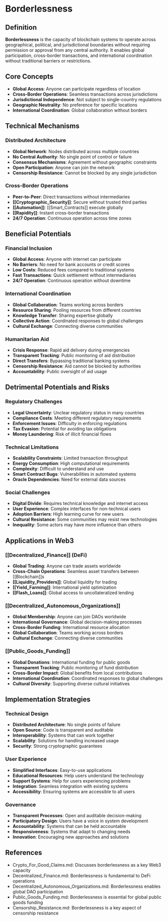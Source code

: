 # Borderlessness

## Definition

**Borderlessness** is the capacity of blockchain systems to operate across geographical, political, and jurisdictional boundaries without requiring permission or approval from any central authority. It enables global participation, cross-border transactions, and international coordination without traditional barriers or restrictions.

## Core Concepts

- **Global Access**: Anyone can participate regardless of location
- **Cross-Border Operations**: Seamless transactions across jurisdictions
- **Jurisdictional Independence**: Not subject to single-country regulations
- **Geographic Neutrality**: No preference for specific locations
- **International Coordination**: Global collaboration without borders

## Technical Mechanisms

### Distributed Architecture
- **Global Network**: Nodes distributed across multiple countries
- **No Central Authority**: No single point of control or failure
- **Consensus Mechanisms**: Agreement without geographic constraints
- **Open Participation**: Anyone can join the network
- **Censorship Resistance**: Cannot be blocked by any single jurisdiction

### Cross-Border Operations
- **Peer-to-Peer**: Direct transactions without intermediaries
- **[[Cryptographic_Security]]**: Secure without trusted third parties
- **[[Automation]]**: [[Smart_Contracts]] execute globally
- **[[Rapidity]]**: Instant cross-border transactions
- **24/7 Operation**: Continuous operation across time zones

## Beneficial Potentials

### Financial Inclusion
- **Global Access**: Anyone with internet can participate
- **No Barriers**: No need for bank accounts or credit scores
- **Low Costs**: Reduced fees compared to traditional systems
- **Fast Transactions**: Quick settlement without intermediaries
- **24/7 Operation**: Continuous operation without downtime

### International Coordination
- **Global Collaboration**: Teams working across borders
- **Resource Sharing**: Pooling resources from different countries
- **Knowledge Transfer**: Sharing expertise globally
- **Collective Action**: Coordinated responses to global challenges
- **Cultural Exchange**: Connecting diverse communities

### Humanitarian Aid
- **Crisis Response**: Rapid aid delivery during emergencies
- **Transparent Tracking**: Public monitoring of aid distribution
- **Direct Transfers**: Bypassing traditional banking systems
- **Censorship Resistance**: Aid cannot be blocked by authorities
- **Accountability**: Public oversight of aid usage

## Detrimental Potentials and Risks

### Regulatory Challenges
- **Legal Uncertainty**: Unclear regulatory status in many countries
- **Compliance Costs**: Meeting different regulatory requirements
- **Enforcement Issues**: Difficulty in enforcing regulations
- **Tax Evasion**: Potential for avoiding tax obligations
- **Money Laundering**: Risk of illicit financial flows

### Technical Limitations
- **Scalability Constraints**: Limited transaction throughput
- **Energy Consumption**: High computational requirements
- **Complexity**: Difficult to understand and use
- **Smart Contract Bugs**: Vulnerabilities in automated systems
- **Oracle Dependencies**: Need for external data sources

### Social Challenges
- **Digital Divide**: Requires technical knowledge and internet access
- **User Experience**: Complex interfaces for non-technical users
- **Adoption Barriers**: High learning curve for new users
- **Cultural Resistance**: Some communities may resist new technologies
- **Inequality**: Some actors may have more influence than others

## Applications in Web3

### [[Decentralized_Finance]] (DeFi)
- **Global Trading**: Anyone can trade assets worldwide
- **Cross-Chain Operations**: Seamless asset transfers between [[Blockchain]]s
- **[[Liquidity_Providers]]**: Global liquidity for trading
- **[[Yield_Farming]]**: International yield optimization
- **[[Flash_Loans]]**: Global access to uncollateralized lending

### [[Decentralized_Autonomous_Organizations]]
- **Global Membership**: Anyone can join DAOs worldwide
- **International Governance**: Global decision-making processes
- **Cross-Border Funding**: International resource allocation
- **Global Collaboration**: Teams working across borders
- **Cultural Exchange**: Connecting diverse communities

### [[Public_Goods_Funding]]
- **Global Donations**: International funding for public goods
- **Transparent Tracking**: Public monitoring of fund distribution
- **Cross-Border Impact**: Global benefits from local contributions
- **International Coordination**: Coordinated responses to global challenges
- **Cultural Diversity**: Supporting diverse cultural initiatives

## Implementation Strategies

### Technical Design
- **Distributed Architecture**: No single points of failure
- **Open Source**: Code is transparent and auditable
- **Interoperability**: Systems that can work together
- **Scalability**: Solutions for handling increased usage
- **Security**: Strong cryptographic guarantees

### User Experience
- **Simplified Interfaces**: Easy-to-use applications
- **Educational Resources**: Help users understand the technology
- **Support Systems**: Help for users experiencing problems
- **Integration**: Seamless integration with existing systems
- **Accessibility**: Ensuring systems are accessible to all users

### Governance
- **Transparent Processes**: Open and auditable decision-making
- **Participatory Design**: Users have a voice in system development
- **Accountability**: Systems that can be held accountable
- **Responsiveness**: Systems that adapt to changing needs
- **Innovation**: Encouraging new approaches and solutions

## References
- Crypto_For_Good_Claims.md: Discusses borderlessness as a key Web3 capacity
- Decentralized_Finance.md: Borderlessness is fundamental to DeFi operations
- Decentralized_Autonomous_Organizations.md: Borderlessness enables global DAO participation
- Public_Goods_Funding.md: Borderlessness is essential for global public goods funding
- Censorship_Resistance.md: Borderlessness is a key aspect of censorship resistance
